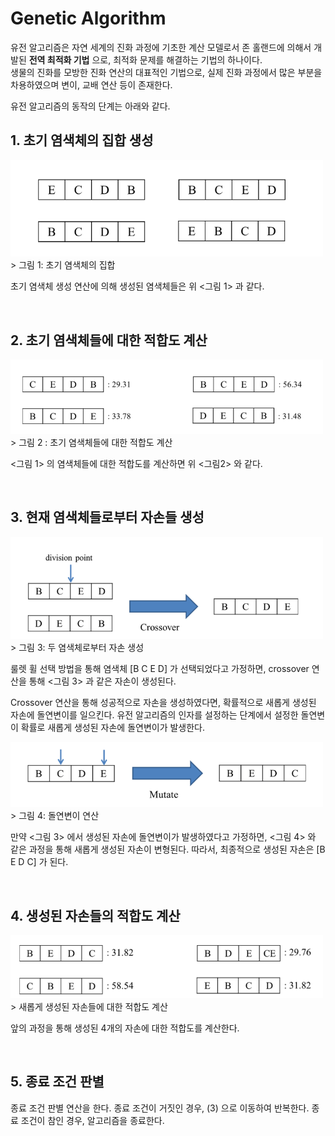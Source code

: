 # Genetic Algorithm

유전 알고리즘은 자연 세계의 진화 과정에 기초한 계산 모델로서 존 홀랜드에 의해서 개발된 **전역 최적화 기법** 으로, 최적화 문제를 해결하는 기법의 하나이다.     
생물의 진화를 모방한 진화 연산의 대표적인 기법으로, 실제 진화 과정에서 많은 부분을 차용하였으며 변이, 교배 연산 등이 존재한다.

유전 알고리즘의 동작의 단계는 아래와 같다.

## 1. 초기 염색체의 집합 생성

<img src="./screenshots/gene1.png" width="500">
> 그림 1: 초기 염색체의 집합

초기 염색체 생성 연산에 의해 생성된 염색체들은 위 <그림 1> 과 같다.

<br/>

## 2. 초기 염색체들에 대한 적합도 계산

<img src="./screenshots/gene2.png" width="500">
> 그림 2 : 초기 염색체들에 대한 적합도 계산

<그림 1> 의 염색체들에 대한 적합도를 계산하면 위 <그림2> 와 같다.

<br/>

## 3. 현재 염색체들로부터 자손들 생성

<img src="./screenshots/gene3.png" width="500">
> 그림 3: 두 염색체로부터 자손 생성

룰렛 휠 선택 방법을 통해 염색체 [B C E D] 가 선택되었다고 가정하면, crossover 연산을 통해 <그림 3> 과 같은 자손이 생성된다.

Crossover 연산을 통해 성공적으로 자손을 생성하였다면, 확률적으로 새롭게 생성된 자손에 돌연변이를 일으킨다. 유전 알고리즘의 인자를 설정하는 단계에서 설정한 돌연변이 확률로 새롭게 생성된 자손에 돌연변이가 발생한다.

<img src="./screenshots/gene4.png" width="500">
> 그림 4: 돌연변이 연산

만약 <그림 3> 에서 생성된 자손에 돌연변이가 발생하였다고 가정하면, <그림 4> 와 같은 과정을 통해 새롭게 생성된 자손이 변형된다. 따라서, 최종적으로 생성된 자손은 [B E D C] 가 된다.

<br/>

## 4. 생성된 자손들의 적합도 계산

<img src="./screenshots/gene5.png" width="500">
> 새롭게 생성된 자손들에 대한 적합도 계산

앞의 과정을 통해 생성된 4개의 자손에 대한 적합도를 계산한다.


<br/>

## 5. 종료 조건 판별

종료 조건 판별 연산을 한다. 종료 조건이 거짓인 경우, (3) 으로 이동하여 반복한다. 종료 조건이 참인 경우, 알고리즘을 종료한다.
